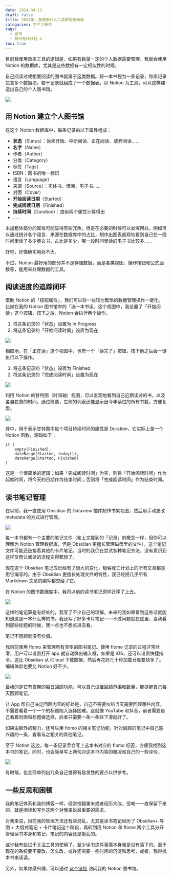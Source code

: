 ```yaml
---
date: 2024-09-13
draft: false
title: 2024年，我使用什么工具帮助我阅读
categories: 生产力报告
tags:
  - 读书
  - 每日写作计划 α
toc: true
---
```


目前我使用效率工具的逻辑是，如果有数量一定的个人数据需要管理，我就会使用 Notion 的数据库，尤其是这些数据有一定相似性的时候。

自己阅读过或想要阅读的图书就属于这类数据。将一本书视为一条记录，每条记录包含多个数据项，若干记录就组成了一个数据表。以 Notion 为工具，可以这样建造出自己的个人图书馆。

![](https://image.guhub.cn/blog/2024/notion-library.jpg)

## 用 Notion 建立个人图书馆

在这个 Notion 数据库中，每条记录由以下属性组成：

- **状态**（Status）：尚未开始、中断阅读、正在阅读、放弃阅读……
- **名字**（Name）
- 作者（Author）
- 分类（Category）
- 标签（Tags）
- ISBN：图书的唯一标识
- 语言（Language）
- 来源（Source）：实体书、借阅、电子书……
- 封面（Cover）
- **开始阅读日期**（Started）
- **完成阅读日期**（Finished）
- **持续时间**（Duration）：由前两个属性计算得出
- ……

未加粗体部分的属性可能显得有些冗余，但是在必要的时候可以发挥用处。例如可以通过统计各个语言、来源在数据库中的占比，制作出图表直观地看到自己在一段时间里读了多少英文书、占比是多少，哪一段时间里读的电子书比较多……

好吧，好像确实用处不大。

不过，Notion 最好用的部分并不是存储数据，而是各类视图、操作按钮和公式函数等，能用来处理数据的工具。

## 阅读进度的追踪闭环

借助 Notion 的「按钮属性」，我们可以将一些较为繁琐的数据管理操作一键化。比如在我的 Notion 图书馆中的「选一本书读」这个视图中，我设置了「开始阅读」这个按钮，按下之后，Notion 会执行两个操作。

1. 将这条记录的「状态」设置为 In Progress
2. 将这条记录的「开始阅读时间」设置为现在

![](https://image.guhub.cn/blog/2024/notion-library-pick-a-book.jpg)

相应地，在「正在读」这个视图中，也有一个「读完了」按钮，按下他之后会一键执行以下操作。

1. 将这条记录的「状态」设置为 Finished
2. 将这条记录的「完成阅读时间」设置为现在

![](https://image.guhub.cn/blog/2024/notion-library-done-reading.png)

利用 Notion 的甘特图（时间轴）视图，可以直观地看到自己近期读过的书，以及各自花费的时间。通过筛选，左侧的列表还能显示出今年读过的所有书籍，方便复盘。

![](https://image.guhub.cn/blog/2024/notion-library-calendar.jpg)

其中，用于表示甘特图中每个项目持续时间的属性是 Duration，它实际上是一个 Notion 函数，源码如下：

```formula
if (
	empty(Finished),
	dateRange(Started, today()),
	dateRange(Started, Finished)
)
```

这是一个很简单的逻辑：如果「完成阅读时间」为空，则将「开始阅读时间」作为起始时间，将今天的日期作为结束时间；否则将「完成阅读时间」作为结束时间。

## 读书笔记管理

在以前，我一直使用 Obsidian 的 Dataview 插件制作书架视图，然后用手动更改 metadata 的方式进行管理。

![](https://image.guhub.cn/blog/2024/old-obsidian-vault.jpg)

每一本书都有一个主要的笔记文件（和上文提到的「记录」的概念一样，但你可以理解为 Notion 管理数据库，但是 Obsidian 更擅长管理磁盘里的文件），这个笔记文件可能还链接着其他的卡片笔记。当时的我仍在尝试各种笔记方法，没有意识到这样反而让阅读的流程变得繁琐了。

现在这个 Obsidian 笔记库已经有了很大的变化，极客死亡计划上的所有文章都是用它编写的。由于 Obsidian 更擅长处理文件的特性，我已经把几乎所有 Markdown 文章的编写都交给了它。

在 Notion 的图书数据库中，我将以前的读书笔记原样迁移了上去。

![](https://image.guhub.cn/blog/2024/notion-book-note.jpg)

这样的笔记算是有好处的，我写了不少自己的理解，未来的我如果看到这些话就能知道这是一本什么样的书。我还写了好多卡片笔记——不过问题就在这里，当我看到那些标题的时候，我一点也不想点进去看。

笔记不回顾就没有价值。

我目前使用 flomo 来管理所有类型的图书笔记。使用 flomo 记录的过程非常丝滑，用户可以设置打开 app 就自动弹出输入框，如果是 iOS，还可以设置快捷指令。这比 Obsidian 从 iCloud 下载数据，然后再花好几十秒加载仓库要快多了。编辑体验也要比 Notion 好不少。

![](https://image.guhub.cn/blog/2024/flomo-reading-tags.jpg)

最棒的是它有自带的每日回顾功能，可以自己设置回顾范围和数量，能提醒自己每天回顾笔记。

让 App 帮自己决定回顾内容的好处是，自己不需要纠结当天需要回顾哪些内容，不需要看着一个一个的标题陷入选择困难。这就像 YouTube 和抖音，前者需要自己看着封面和标题做选择，后者只需要一条一条往下滑就好了。

如果由额外的精力，还可以用 flomo 的相关笔记功能，针对回顾的笔记中自己感兴趣的一条，查看与之相关的其他笔记。

至于 Notion 这边，每一条记录里会写上这本书对应的 flomo 标签，方便我找到这本书的笔记。同时，也会简单写上两句对这本书内容的概况和自己的一些评价。

![](https://image.guhub.cn/blog/2024/notion-new-book-note-example.jpg)

有时候，也会简单列出几条自己觉得有启发性的要点以供参考。

## 一些反思和困顿

我的笔记体系和我的博客一样，经常推翻重来或者经历大改，但唯一一直保留下来的，就是阅读和写作这两个对我来说最重要的需求。

对我来说，目前我的管理方法还有些混乱，尤其是读书笔记经历了 Obsidian+ 导图 + 大纲式笔记 + 卡片笔记这个阶段，再转到用 Notion 和 flomo 两个工具分开管理读书本身和笔记，笔记的内容还是挺乱的。

或许我有些过于关注工具的使用了，至少读书这件事情本身我是没有落下的。至于现在的系统要不要改、怎么改，或许还需要一些时间的沉淀和思考，或者，我得找本书来读读。

另外，如果你感兴趣，可以通过 [这个链接](https://eltrac.notion.site/d8be16d4974d435dabb0ad77923f00b3?v=8fa9861a863347a7baaef713b8be2c31) 访问我的 Notion 图书馆。
